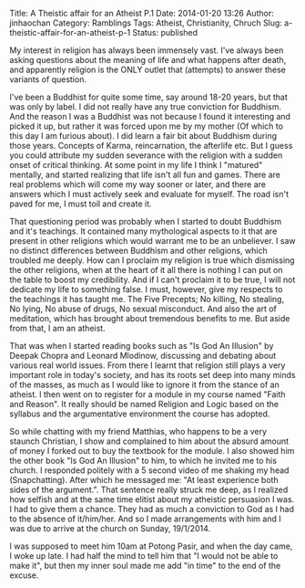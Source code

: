 Title: A Theistic affair for an Atheist P.1
Date: 2014-01-20 13:26
Author: jinhaochan
Category: Ramblings
Tags: Atheist, Christianity, Chruch
Slug: a-theistic-affair-for-an-atheist-p-1
Status: published

My interest in religion has always been immensely vast. I've always been asking questions about the meaning of life and what happens after death, and apparently religion is the ONLY outlet that (attempts) to answer these variants of question.

I've been a Buddhist for quite some time, say around 18-20 years, but that was only by label. I did not really have any true conviction for Buddhism. And the reason I was a Buddhist was not because I found it interesting and picked it up, but rather it was forced upon me by my mother (Of which to this day I am furious about). I did learn a fair bit about Buddhism during those years. Concepts of Karma, reincarnation, the afterlife etc. But I guess you could attribute my sudden severance with the religion with a sudden onset of critical thinking. At some point in my life I think I "matured" mentally, and started realizing that life isn't all fun and games. There are real problems which will come my way sooner or later, and there are answers which I must actively seek and evaluate for myself. The road isn't paved for me, I must toil and create it.

That questioning period was probably when I started to doubt Buddhism and it's teachings. It contained many mythological aspects to it that are present in other religions which would warrant me to be an unbeliever. I saw no distinct differences between Buddhism and other religions, which troubled me deeply. How can I proclaim my religion is true which dismissing the other religions, when at the heart of it all there is nothing I can put on the table to boost my credibility. And if I can't proclaim it to be true, I will not dedicate my life to something false. I must, however, give my respects to the teachings it has taught me. The Five Precepts; No killing, No stealing, No lying, No abuse of drugs, No sexual misconduct. And also the art of meditation, which has brought about tremendous benefits to me. But aside from that, I am an atheist.

That was when I started reading books such as "Is God An Illusion" by Deepak Chopra and Leonard Mlodinow, discussing and debating about various real world issues. From there I learnt that religion still plays a very important role in today's society, and has its roots set deep into many minds of the masses, as much as I would like to ignore it from the stance of an atheist. I then went on to register for a module in my course named "Faith and Reason". It really should be named Religion and Logic based on the syllabus and the argumentative environment the course has adopted.

So while chatting with my friend Matthias, who happens to be a very staunch Christian, I show and complained to him about the absurd amount of money I forked out to buy the textbook for the module. I also showed him the other book "Is God An Illusion" to him, to which he invited me to his church. I responded politely with a 5 second video of me shaking my head (Snapchatting). After which he messaged me: "At least experience both sides of the argument.". That sentence really struck me deep, as I realized how selfish and at the same time elitist about my atheistic persuasion I was. I had to give them a chance. They had as much a conviction to God as I had to the absence of it/him/her. And so I made arrangements with him and I was due to arrive at the church on Sunday, 19/1/2014.

I was supposed to meet him 10am at Potong Pasir, and when the day came, I woke up late. I had half the mind to tell him that "I would not be able to make it", but then my inner soul made me add "in time" to the end of the excuse.
